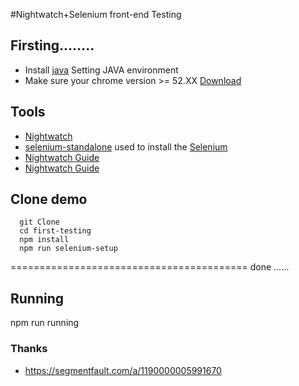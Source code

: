 #Nightwatch+Selenium front-end Testing

## Firsting........

  - Install [java]('http://www.oracle.com/technetwork/java/javase/downloads/jre8-downloads-2133155.html') Setting JAVA environment
  - Make sure your chrome version >= 52.XX [Download]('https://www.google.com/chrome/')

## Tools

  - [Nightwatch]('https://github.com/nightwatchjs/nightwatch')
  - [selenium-standalone]('https://github.com/vvo/selenium-standalone') used to install the [Selenium]('http://www.seleniumhq.org/')
  - [Nightwatch Guide]('nightwatchjs.org/guide')
  - [Nightwatch Guide]('nightwatchjs.org/guide')

## Clone demo
```
  git Clone
  cd first-testing
  npm install
  npm run selenium-setup
```
=========================================  done ......

## Running
  npm run running

### Thanks
- https://segmentfault.com/a/1190000005991670
